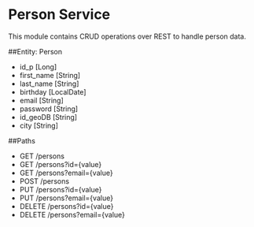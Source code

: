 # Person Service

<p>This module contains CRUD operations over REST to handle person data.</p>

##Entity: Person
* id_p [Long]
* first_name [String]
* last_name [String]
* birthday [LocalDate]
* email [String]
* password [String]
* id_geoDB [String]
* city [String]


##Paths
* GET /persons
* GET /persons?id={value}
* GET /persons?email={value}
* POST /persons
* PUT /persons?id={value}
* PUT /persons?email={value}
* DELETE /persons?id={value}
* DELETE /persons?email={value}

